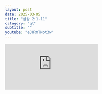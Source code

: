```yaml
---
layout: post
date: 2025-03-05
title: "삼상 2:1-11"
category: "qt"
subtitle: ""
youtube: "eJURmTNot3w"
---
```


<div class="youtube margin-large">
    <iframe src="https://www.youtube.com/embed/eJURmTNot3w" title="YouTube video player" frameborder="0" allow="accelerometer; autoplay; clipboard-write; encrypted-media; gyroscope; picture-in-picture; web-share" allowfullscreen></iframe>
</div>

